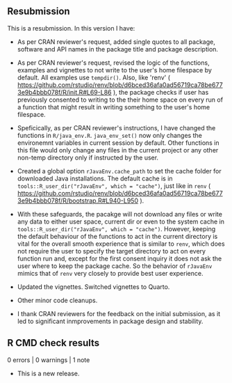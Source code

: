 ## Resubmission

This is a resubmission. In this version I have:

* As per CRAN reviewer's request, added single quotes to all package, software and API names in the package title and package description.

* As per CRAN reviewer's request, revised the logic of the functions, examples and vignettes to not write to the user's home filespace by default. All examples use `tempdir()`. Also, like 'renv' ( https://github.com/rstudio/renv/blob/d6bced36afa0ad56719ca78be6773e9b4bbb078f/R/init.R#L69-L86 ), the package checks if user has previously consented to writing to the their home space on every run of a function that might result in writing something to the user's home filespace.

* Speficically, as per CRAN reviewer's instructions, I have changed the functions in `R/java_env.R`. `java_env_set()` now only changes the environemnt variables in current session by default. Other functions in this file would only change any files in the current project or any other non-temp directory only if instructed by the user.

* Created a global option `rJavaEnv.cache_path` to set the cache folder for downloaded Java installations. The default cache is in `tools::R_user_dir("rJavaEnv", which = "cache")`, just like in `renv` ( https://github.com/rstudio/renv/blob/d6bced36afa0ad56719ca78be6773e9b4bbb078f/R/bootstrap.R#L940-L950 ).

* With these safeguards, the pacakge will not download any files or write any data to either user space, current dir or even to the system cache in `tools::R_user_dir("rJavaEnv", which = "cache")`. However, keeping the default behaviour of the functions to act in the current directory is vital for the overall smooth experience that is similar to `renv`, which does not require the user to specify the target directory to act on every function run and, except for the first consent inquiry it does not ask the user where to keep the package cache. So the behavior of `rJavaEnv` mimics that of `renv` very closely to provide best user experience.

* Updated the vignettes. Switched vignettes to Quarto.

* Other minor code cleanups.

* I thank CRAN reviewers for the feedback on the initial submission, as it led to significant inmprovements in package design and stability.

## R CMD check results

0 errors | 0 warnings | 1 note

* This is a new release.
